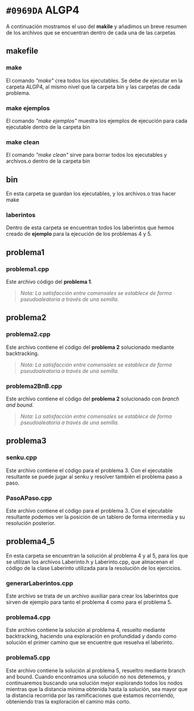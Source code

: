 # `#0969DA` ALGP4
A continuación mostramos el uso del **makile** y añadimos un breve resumen de los archivos que se encuentran dentro de cada una de las carpetas

## makefile
### make
El comando _"make"_ crea todos los ejecutables. Se debe de ejecutar en la carpeta ALGP4, al mismo nivel que la carpeta bin y las carpetas de cada problema.

### make ejemplos
El comando _"make ejemplos"_ muestra los ejemplos de ejecución para cada ejecutable dentro de la carpeta bin

### make clean
El comando _"make clean"_ sirve para borrar todos los ejecutables y archivos.o dentro de la carpeta bin

## bin
En esta carpeta se guardan los ejecutables, y los archivos.o tras hacer make
### laberintos
Dentro de esta carpeta se encuentran todos los laberintos que hemos creado de **ejemplo** para la ejecución de los problemas 4 y 5.

## problema1
### problema1.cpp
Este archivo código del **problema 1**.

>_Nota: La satisfacción entre comensales se establece de forma pseudoaleatoria a través de una semilla._

## problema2
### problema2.cpp
Este archivo contiene el código del **problema 2** solucionado mediante backtracking.

>_Nota: La satisfacción entre comensales se establece de forma pseudoaleatoria a través de una semilla._

### problema2BnB.cpp
Este archivo contiene el código del **problema 2** solucionado con _branch and bound_. 

>_Nota: La satisfacción entre comensales se establece de forma pseudoaleatoria a través de una semilla._

## problema3
### senku.cpp
Este archivo contiene el código para el problema 3. Con el ejecutable resultante se puede jugar al senku y resolver también el problema paso a paso.

### PasoAPaso.cpp
Este archivo contiene el código para el problema 3. Con el ejecutable resultante podemos ver la posición de un tablero de forma intermedia y su resolución posterior.

## problema4_5
En esta carpeta se encuentran la solución al problema 4 y al 5, para los que se utilizan los archivos Laberinto.h y Laberinto.cpp, que almacenan el código de la clase Laberinto utilizada para la resolución de los ejercicios.

### generarLaberintos.cpp
Este archivo se trata de un archivo auxiliar para crear los laberintos que sirven de ejemplo para tanto el problema 4 como para el problema 5.

### problema4.cpp
Este archivo contiene la solución al problema 4, resuelto mediante backtracking, haciendo una exploración en profundidad y dando como solución el primer camino que se encuentre que resuelva el laberinto.

### problema5.cpp
Este archivo contiene la solución al problema 5, resueltro mediante branch and bound. Cuando encontramos una solución no nos detenemos, y continuaremos buscando una solución mejor explorando todos los nodos mientras que la distancia mínima obtenida hasta la solución, sea mayor que la distancia recorrida por las ramificaciones que estamos recorriendo, obteniendo tras la exploración el camino más corto.